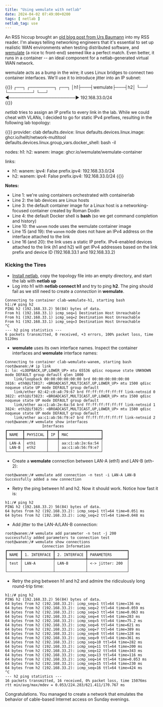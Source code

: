 ```yaml
---
title: "Using wemulate with netlab"
date: 2024-04-02 07:49:00+0200
tags: [ netlab ]
netlab_tag: use
---
```

An RSS hiccup brought an [old blog post from Urs Baumann](https://infrastructureascode.ch/wemulate-container.html) into my RSS reader. I'm always telling networking engineers that it's essential to set up realistic WAN environments when testing distributed software, and [wemulate](https://wemulate.github.io/wemulate/) (a nice tc front-end) seemed like a perfect match. Even better, it runs in a container -- an ideal component for a netlab-generated virtual WAN network.

wemulate acts as a bump in the wire; it uses Linux bridges to connect two container interfaces. We'll use it to introduce jitter into an IP subnet:

{{<ascii>}}
┌──┐   ┌────────┐   ┌──┐
│h1├───┤wemulate├───┤h2│
└──┘   └────────┘   └──┘                       
◄──────────────────────►
     192.168.33.0/24    
{{</ascii>}}
<!--more-->
*netlab* tries to assign an IP prefix to every link in the lab. While we could cheat with VLANs, I decided to go for static IPv4 prefixes, resulting in the following lab topology:

{{<printout>}}
provider: clab
defaults.device: linux
defaults.devices.linux.image: ghcr.io/hellt/network-multitool
defaults.devices.linux.group_vars.docker_shell: bash -il

nodes:
  h1:
  h2:
  wanem:
    image: ghcr.io/wemulate/wemulate-container

links:
- h1:
  wanem:
    ipv4: False
  prefix.ipv4: 192.168.33.0/24
- h2:
  wanem:
    ipv4: False
  prefix.ipv4: 192.168.33.0/24
{{</printout>}}

**Notes:**
* Line 1: we're using containers orchestrated with containerlab
* Line 2: the lab devices are Linux hosts
* Line 3: the default container image for a Linux host is a networking-focused container created by Roman Dodin
* Line 4: the default Docker shell is **bash** (so we get command completion and history)
* Line 10: the `wanem` node uses the wemulate container image
* Line 15 (and 19): the `wanem` node does not have an IPv4 address on the interface attached to the link
* Line 16 (and 20): the link uses a static IP prefix. IPv4-enabled devices attached to the link (h1 and h2) will get IPv4 addresses based on the link prefix and device ID (192.168.33.1 and 192.168.33.2)

### Kicking the Tires

* [Install netlab](https://netlab.tools/install/), copy the topology file into an empty directory, and start the lab with **netlab up**
* Log into h1 with **netlab connect h1** and try to ping **h2**. The ping should fail as we still need to create a *connection* in **wemulate**.

```
Connecting to container clab-wemulate-h1, starting bash
h1:/# ping h2
PING h2 (192.168.33.2) 56(84) bytes of data.
From h1 (192.168.33.1) icmp_seq=1 Destination Host Unreachable
From h1 (192.168.33.1) icmp_seq=2 Destination Host Unreachable
From h1 (192.168.33.1) icmp_seq=3 Destination Host Unreachable
^C
--- h2 ping statistics ---
6 packets transmitted, 0 received, +3 errors, 100% packet loss, time 5120ms
```

* **wemulate** uses its own interface names. Inspect the container interfaces and **wemulate** interface names:

```
Connecting to container clab-wemulate-wanem, starting bash
root@wanem:/# ip link
1: lo: <LOOPBACK,UP,LOWER_UP> mtu 65536 qdisc noqueue state UNKNOWN mode DEFAULT group default qlen 1000
    link/loopback 00:00:00:00:00:00 brd 00:00:00:00:00:00
3816: eth0@if3817: <BROADCAST,MULTICAST,UP,LOWER_UP> mtu 1500 qdisc noqueue state UP mode DEFAULT group default
    link/ether 02:42:c0:a8:79:67 brd ff:ff:ff:ff:ff:ff link-netnsid 0
3822: eth1@if3823: <BROADCAST,MULTICAST,UP,LOWER_UP> mtu 1500 qdisc noqueue state UP mode DEFAULT group default
    link/ether aa:c1:ab:2e:6a:54 brd ff:ff:ff:ff:ff:ff link-netnsid 1
3824: eth2@if3825: <BROADCAST,MULTICAST,UP,LOWER_UP> mtu 1500 qdisc noqueue state UP mode DEFAULT group default
    link/ether aa:c1:ab:56:f9:e7 brd ff:ff:ff:ff:ff:ff link-netnsid 2
root@wanem:/# wemulate show interfaces
                 Interfaces
┏━━━━━━━┳━━━━━━━━━━┳━━━━┳━━━━━━━━━━━━━━━━━━━┓
┃ NAME  ┃ PHYSICAL ┃ IP ┃ MAC               ┃
┡━━━━━━━╇━━━━━━━━━━╇━━━━╇━━━━━━━━━━━━━━━━━━━┩
│ LAN-A │ eth1     │    │ aa:c1:ab:2e:6a:54 │
│ LAN-B │ eth2     │    │ aa:c1:ab:56:f9:e7 │
└───────┴──────────┴────┴───────────────────┘
```

* Create a **wemulate** connection between LAN-A (eth1) and LAN-B (eth-2):

```
root@wanem:/# wemulate add connection -n test -i LAN-A LAN-B
Successfully added a new connection
```

* Retry the ping between h1 and h2. Now it should work. Notice how fast it is:

```
h1:/# ping h2
PING h2 (192.168.33.2) 56(84) bytes of data.
64 bytes from h2 (192.168.33.2): icmp_seq=1 ttl=64 time=0.051 ms
64 bytes from h2 (192.168.33.2): icmp_seq=2 ttl=64 time=0.048 ms
```

* Add jitter to the LAN-A/LAN-B connection:

```
root@wanem:/# wemulate add parameter -n test -j 200
successfully added parameters to connection test
root@wanem:/# wemulate show connections
                 Connection Information
┏━━━━━━┳━━━━━━━━━━━━━━┳━━━━━━━━━━━━━━┳━━━━━━━━━━━━━━━━━━┓
┃ NAME ┃ 1. INTERFACE ┃ 2. INTERFACE ┃ PARAMETERS       ┃
┡━━━━━━╇━━━━━━━━━━━━━━╇━━━━━━━━━━━━━━╇━━━━━━━━━━━━━━━━━━┩
│ test │ LAN-A        │ LAN-B        │ <-> jitter: 200  │
│      │              │              │                  │
└──────┴──────────────┴──────────────┴──────────────────┘
```

* Retry the ping between h1 and h2 and admire the ridiculously long round-trip time:

```
h1:/# ping h2
PING h2 (192.168.33.2) 56(84) bytes of data.
64 bytes from h2 (192.168.33.2): icmp_seq=1 ttl=64 time=136 ms
64 bytes from h2 (192.168.33.2): icmp_seq=2 ttl=64 time=0.059 ms
64 bytes from h2 (192.168.33.2): icmp_seq=3 ttl=64 time=0.063 ms
64 bytes from h2 (192.168.33.2): icmp_seq=4 ttl=64 time=283 ms
64 bytes from h2 (192.168.33.2): icmp_seq=5 ttl=64 time=75.2 ms
64 bytes from h2 (192.168.33.2): icmp_seq=6 ttl=64 time=621 ms
64 bytes from h2 (192.168.33.2): icmp_seq=7 ttl=64 time=389 ms
64 bytes from h2 (192.168.33.2): icmp_seq=8 ttl=64 time=128 ms
64 bytes from h2 (192.168.33.2): icmp_seq=9 ttl=64 time=361 ms
64 bytes from h2 (192.168.33.2): icmp_seq=10 ttl=64 time=282 ms
64 bytes from h2 (192.168.33.2): icmp_seq=11 ttl=64 time=200 ms
64 bytes from h2 (192.168.33.2): icmp_seq=12 ttl=64 time=343 ms
64 bytes from h2 (192.168.33.2): icmp_seq=13 ttl=64 time=116 ms
64 bytes from h2 (192.168.33.2): icmp_seq=14 ttl=64 time=0.053 ms
64 bytes from h2 (192.168.33.2): icmp_seq=15 ttl=64 time=230 ms
64 bytes from h2 (192.168.33.2): icmp_seq=16 ttl=64 time=424 ms
^C
--- h2 ping statistics ---
16 packets transmitted, 16 received, 0% packet loss, time 15076ms
rtt min/avg/max/mdev = 0.053/224.283/621.411/170.767 ms
```

Congratulations. You managed to create a network that emulates the behavior of cable-based Internet access on Sunday evenings.
